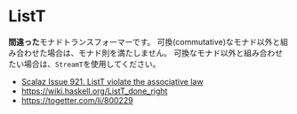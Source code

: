 # ListT

**間違った**モナドトランスフォーマーです。
可換(commutative)なモナド以外と組み合わせた場合は、モナド則を満たしません。
可換なモナド以外と組み合わせたい場合は、`StreamT`を使用してください。

- [Scalaz Issue 921. ListT violate the associative law](https://github.com/scalaz/scalaz/issues/921)
- https://wiki.haskell.org/ListT_done_right
- https://togetter.com/li/800229
